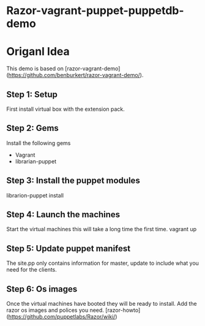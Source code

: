 Razor-vagrant-puppet-puppetdb-demo
==================================

# Origanl Idea

This demo is based on [razor-vagrant-demo] (https://github.com/benburkert/razor-vagrant-demo/).

## Step 1: Setup
First install virtual box with the extension pack.

## Step 2: Gems
Install the following gems

* Vagrant
* librarian-puppet

## Step 3: Install the puppet modules
librarion-puppet install 

## Step 4: Launch the machines
Start the virtual machines this will take a long time the first time. 
vagrant up

## Step 5: Update puppet manifest
The site.pp only contains information for master, update to include what you need for the clients. 

## Step 6: Os images
Once the virtual machines have booted they will be ready to install. Add the razor os images and polices you need.
[razor-howto] (https://github.com/puppetlabs/Razor/wiki/)
